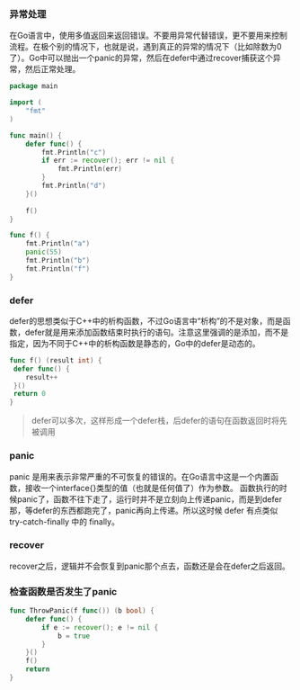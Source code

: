 ### 异常处理
在Go语言中，使用多值返回来返回错误。不要用异常代替错误，更不要用来控制流程。在极个别的情况下，也就是说，遇到真正的异常的情况下（比如除数为0了）。Go中可以抛出一个panic的异常，然后在defer中通过recover捕获这个异常，然后正常处理。
```go
package main

import (
	"fmt"
)

func main() {
	defer func() {
		fmt.Println("c")
		if err := recover(); err != nil {
			fmt.Println(err)
		}
		fmt.Println("d")
	}()
	
	f()
}

func f() {
	fmt.Println("a")
	panic(55)
	fmt.Println("b")
	fmt.Println("f")
}
```
### defer
defer的思想类似于C++中的析构函数，不过Go语言中“析构”的不是对象，而是函数，defer就是用来添加函数结束时执行的语句。注意这里强调的是添加，而不是指定，因为不同于C++中的析构函数是静态的，Go中的defer是动态的。
```go
func f() (result int) {
 defer func() {
    result++  
 }() 
 return 0
}
```
> defer可以多次，这样形成一个defer栈，后defer的语句在函数返回时将先被调用

### panic
panic 是用来表示非常严重的不可恢复的错误的。在Go语言中这是一个内置函数，接收一个interface{}类型的值（也就是任何值了）作为参数。
函数执行的时候panic了，函数不往下走了，运行时并不是立刻向上传递panic，而是到defer那，等defer的东西都跑完了，panic再向上传递。所以这时候 defer 有点类似 try-catch-finally 中的 finally。

### recover
recover之后，逻辑并不会恢复到panic那个点去，函数还是会在defer之后返回。

### 检查函数是否发生了panic
```go
func ThrowPanic(f func()) (b bool) {
	defer func() {
		if e := recover(); e != nil {
			b = true
		}
	}()
	f()
	return
}
```